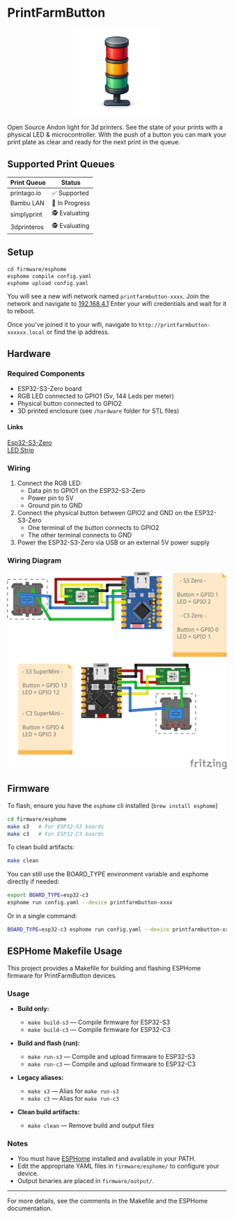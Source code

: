 # PrintFarmButton

<p align="center">
  <img src="images/logo.png" alt="PrintFarmButton Logo" width="200"/>
</p>

Open Source Andon light for 3d printers. 
See the state of your prints with a physical LED & microcontroller. With the push of a button you can mark your print plate as clear and ready for the next print in the queue. 

## Supported Print Queues

| Print Queue     | Status              |
|-----------------|---------------------|
| printago.io     | ✅ Supported        |
| Bambu LAN       | 🚧 In Progress |
| simplyprint     | 🕵️ Evaluating      |
| 3dprinteros     | 🕵️ Evaluating      |

## Setup

```
cd firmware/esphome
esphome compile config.yaml
esphome upload config.yaml
```

You will see a new wifi network named `printfarmbutton-xxxx`. Join the network and navigate to [192.168.4.1](http://192.168.4.1)
Enter your wifi credentials and wait for it to reboot. 

Once you've joined it to your wifi, navigate to `http://printfarmbutton-xxxxxx.local` or find the ip address. 

## Hardware

### Required Components
- ESP32-S3-Zero board
- RGB LED connected to GPIO1 (5v, 144 Leds per meter)
- Physical button connected to GPIO2
- 3D printed enclosure (see `/hardware` folder for STL files)

#### Links

[Esp32-S3-Zero](https://amzn.to/44gplMl)  
[LED Strip](https://amzn.to/44uVFMB)  

### Wiring
1. Connect the RGB LED:
   - Data pin to GPIO1 on the ESP32-S3-Zero
   - Power pin to 5V
   - Ground pin to GND
2. Connect the physical button between GPIO2 and GND on the ESP32-S3-Zero
   - One terminal of the button connects to GPIO2
   - The other terminal connects to GND
3. Power the ESP32-S3-Zero via USB or an external 5V power supply

### Wiring Diagram


![Schematic](images/Schematic.png)

## Firmware

To flash, ensure you have the `esphome` cli installed (`brew install esphome`)

```bash
cd firmware/esphome
make s3   # For ESP32-S3 boards
make c3   # For ESP32-C3 boards
```

To clean build artifacts:
```bash
make clean
```

You can still use the BOARD_TYPE environment variable and esphome directly if needed:
```bash
export BOARD_TYPE=esp32-c3
esphome run config.yaml --device printfarmbutton-xxxx
```
Or in a single command:
```bash
BOARD_TYPE=esp32-c3 esphome run config.yaml --device printfarmbutton-xxxx
```

## ESPHome Makefile Usage

This project provides a Makefile for building and flashing ESPHome firmware for PrintFarmButton devices.

### Usage

- **Build only:**
  - `make build-s3` — Compile firmware for ESP32-S3
  - `make build-c3` — Compile firmware for ESP32-C3

- **Build and flash (run):**
  - `make run-s3` — Compile and upload firmware to ESP32-S3
  - `make run-c3` — Compile and upload firmware to ESP32-C3

- **Legacy aliases:**
  - `make s3` — Alias for `make run-s3`
  - `make c3` — Alias for `make run-c3`

- **Clean build artifacts:**
  - `make clean` — Remove build and output files

### Notes
- You must have [ESPHome](https://esphome.io/) installed and available in your PATH.
- Edit the appropriate YAML files in `firmware/esphome/` to configure your device.
- Output binaries are placed in `firmware/output/`.

---

For more details, see the comments in the Makefile and the ESPHome documentation.